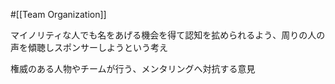 #[[Team Organization]]

マイノリティな人でも名をあげる機会を得て認知を拡められるよう、周りの人の声を傾聴しスポンサーしようという考え

権威のある人物やチームが行う、メンタリングへ対抗する意見